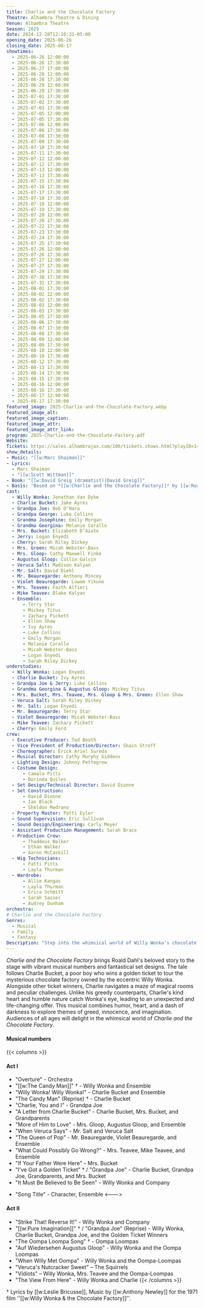 ```yaml
---
title: Charlie and the Chocolate Factory
Theatre: Alhambra Theatre & Dining
Venue: Alhambra Theatre
Season: 2025
date: 2024-12-20T12:16:31-05:00
opening_date: 2025-06-26
closing_date: 2025-08-17
showtimes:
  - 2025-06-26 12:00:00
  - 2025-06-26 17:30:00
  - 2025-06-27 17:00:00
  - 2025-06-28 12:00:00
  - 2025-06-28 17:30:00
  - 2025-06-29 12:00:00
  - 2025-06-29 17:30:00
  - 2025-07-01 17:30:00
  - 2025-07-02 17:30:00
  - 2025-07-03 17:30:00
  - 2025-07-05 12:00:00
  - 2025-07-05 17:30:00
  - 2025-07-06 12:00:00
  - 2025-07-06 17:30:00
  - 2025-07-08 17:30:00
  - 2025-07-09 17:30:00
  - 2025-07-10 17:30:00
  - 2025-07-11 17:30:00
  - 2025-07-12 12:00:00
  - 2025-07-12 17:30:00
  - 2025-07-13 12:00:00
  - 2025-07-13 17:30:00
  - 2025-07-15 17:30:00
  - 2025-07-16 17:30:00
  - 2025-07-17 17:30:00
  - 2025-07-18 17:30:00
  - 2025-07-19 12:00:00
  - 2025-07-19 17:30:00
  - 2025-07-20 12:00:00
  - 2025-07-20 17:30:00
  - 2025-07-22 17:30:00
  - 2025-07-23 17:30:00
  - 2025-07-24 17:30:00
  - 2025-07-25 17:30:00
  - 2025-07-26 12:00:00
  - 2025-07-26 17:30:00
  - 2025-07-27 12:00:00
  - 2025-07-27 17:30:00
  - 2025-07-29 17:30:00
  - 2025-07-30 17:30:00
  - 2025-07-31 17:30:00
  - 2025-08-01 17:30:00
  - 2025-08-02 12:00:00
  - 2025-08-02 17:30:00
  - 2025-08-03 12:00:00
  - 2025-08-03 17:30:00
  - 2025-08-05 17:30:00
  - 2025-08-06 17:30:00
  - 2025-08-07 17:30:00
  - 2025-08-08 17:30:00
  - 2025-08-09 12:00:00
  - 2025-08-09 17:30:00
  - 2025-08-10 12:00:00
  - 2025-08-10 17:30:00
  - 2025-08-12 17:30:00
  - 2025-08-13 17:30:00
  - 2025-08-14 17:30:00
  - 2025-08-15 17:30:00
  - 2025-08-16 12:00:00
  - 2025-08-16 17:30:00
  - 2025-08-17 12:00:00
  - 2025-08-17 17:30:00
featured_image: 2025-Charlie-and-the-Chocolate-Factory.webp
featured_image_alt: 
featured_image_caption: 
featured_image_attr: 
featured_image_attr_link: 
program: 2025-Charlie-and-the-Chocolate-Factory.pdf
Website: 
Tickets: https://sales.alhambrajax.com/100/tickets.shows.html?playID=1486&code=JAXPLAYS&qty_target=0
show_details: 
- Music: "[[w:Marc Shaiman]]"
- Lyrics:
  - Marc Shaiman
  - "[[w:Scott Wittman]]"
- Book: "[[w:David Greig (dramatist)|David Greig]]"
- Basis: "Based on *[[w:Charlie and the Chocolate Factory]]* by [[w:Roald Dahl]]"
cast:
  - Willy Wonka: Jonathan Van Dyke
  - Charlie Bucket: Jake Ayres
  - Grandpa Joe: Bob O’Hara
  - Grandpa George: Luke Collins
  - Grandma Josephine: Emily Morgan
  - Grandma Georgina: Melanie Corallo
  - Mrs. Bucket: Elizabeth D’Aiuto
  - Jerry: Logan Enyedi
  - Cherry: Sarah Riley Dickey
  - Mrs. Green: Micah Webster-Bass
  - Mrs. Gloop: Cathy Maxwell Finke
  - Augustus Gloop: Collin Galvin
  - Veruca Salt: Madison Kalyan
  - Mr. Salt: David Diehl
  - Mr. Beauregarde: Anthony Mincey
  - Violet Beauregarde: Luwam Yikuno
  - Mrs. Teavee: Faith Alfieri
  - Mike Teavee: Blake Kalyan
  - Ensemble:
      - Terry Star
      - Mickey Titus
      - Zachary Pickett
      - Ellen Shaw
      - Ivy Ayres
      - Luke Collins
      - Emily Morgan
      - Melanie Corallo
      - Micah Webster-Bass
      - Logan Enyedi
      - Sarah Riley Dickey
understudies:
  - Willy Wonka: Logan Enyedi
  - Charlie Bucket: Ivy Ayres
  - Grandpa Joe & Jerry: Luke Collins
  - Grandma Georgina & Augustus Gloop: Mickey Titus
  - Mrs. Bucket, Mrs. Teavee, Mrs. Gloop & Mrs. Green: Ellen Shaw
  - Veruca Salt: Sarah Riley Dickey
  - Mr. Salt: Logan Enyedi
  - Mr. Beauregarde: Terry Star
  - Violet Beauregarde: Micah Webster-Bass
  - Mike Teavee: Zachary Pickett
  - Cherry: Emily Ford
crew:
  - Executive Producer: Tod Booth
  - Vice President of Production/Director: Shain Stroff
  - Choreographer: Erick Ariel Sureda
  - Musical Director: Cathy Murphy Giddens
  - Lighting Design: Johnny Pettegrew
  - Costume Design:
      - Camala Pitts
      - Dorinda Quiles
  - Set Design/Technical Director: David Dionne
  - Set Construction:
      - David Dionne
      - Ian Black
      - Sheldon Medrano
  - Property Master: Patti Eyler
  - Sound Supervision: Eric Sullivan
  - Sound Design/Engineering: Carly Meyer
  - Assistant Production Management: Sarah Brace
  - Production Crew:
      - Thaddeus Walker
      - Ethan Walker
      - Aaron McCaskill
  - Wig Technicians:
      - Patti Pitts
      - Layla Thurman
  - Wardrobe:
      - Allie Kangas
      - Layla Thurman
      - Erica Schmitt
      - Sarah Sasser
      - Audrey Dunham
orchestra:
# Charlie and the Chocolate Factory
Genres:
  - Musical
  - Family
  - Fantasy
Description: "Step into the whimsical world of Willy Wonka’s chocolate factory in this musical adaptation, where young Charlie Bucket embarks on a magical adventure."
---
```

*Charlie and the Chocolate Factory* brings Roald Dahl's beloved story to the stage with vibrant musical numbers and fantastical set designs. The tale follows Charlie Bucket, a poor boy who wins a golden ticket to tour the mysterious chocolate factory owned by the eccentric Willy Wonka. Alongside other ticket winners, Charlie navigates a maze of magical rooms and peculiar challenges. Unlike his greedy counterparts, Charlie's kind heart and humble nature catch Wonka's eye, leading to an unexpected and life-changing offer. This musical combines humor, heart, and a dash of darkness to explore themes of greed, innocence, and imagination. Audiences of all ages will delight in the whimsical world of *Charlie and the Chocolate Factory*.

#### Musical numbers
{{< columns >}} 
#### Act I
* "Overture" - Orchestra
* "[[w:The Candy Man]]" † - Willy Wonka and Ensemble
* "Willy Wonka! Willy Wonka!" - Charlie Bucket and Ensemble
* "The Candy Man" (Reprise) † - Charlie Bucket
* "Charlie, You and I" - Grandpa Joe
* "A Letter from Charlie Bucket" - Charlie Bucket, Mrs. Bucket, and Grandparents
* "More of Him to Love" - Mrs. Gloop, Augustus Gloop, and Ensemble
* "When Veruca Says" - Mr. Salt and Veruca Salt
* "The Queen of Pop" - Mr. Beauregarde, Violet Beauregarde, and Ensemble
* "What Could Possibly Go Wrong?" - Mrs. Teavee, Mike Teavee, and Ensemble
* "If Your Father Were Here" - Mrs. Bucket
* "I've Got a Golden Ticket" † / "Grandpa Joe" - Charlie Bucket, Grandpa Joe, Grandparents, and Mrs. Bucket
* "It Must Be Believed to Be Seen" - Willy Wonka and Company
-   "Song Title" - Character, Ensemble
<--->
#### Act II
* "Strike That! Reverse It!" - Willy Wonka and Company
* "[[w:Pure Imagination]]" † / "Grandpa Joe" (Reprise) - Willy Wonka, Charlie Bucket, Grandpa Joe, and the Golden Ticket Winners
* "The Oompa Loompa Song" † - Oompa Loompas
* "Auf Wiedersehen Augustus Gloop" - Willy Wonka and the Oompa Loompas
* "When Willy Met Oompa" - Willy Wonka and the Oompa-Loompas
* "Veruca's Nutcracker Sweet" – The Squirrels
* "Vidiots" – Willy Wonka, Mrs. Teavee and the Oompa-Loompas
* "The View From Here" - Willy Wonka and Charlie
{{< /columns >}}

† Lyrics by [[w:Leslie Bricusse]], Music by [[w:Anthony Newley]] for the 1971 film ''[[w:Willy Wonka & the Chocolate Factory]]''.